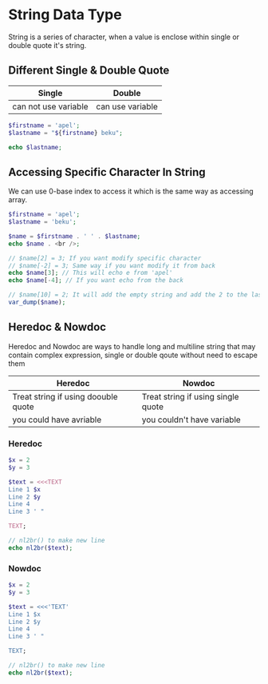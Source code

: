 
# String Data Type

String is a series of character, when a value is enclose within single or double quote it's string.

## Different Single & Double Quote

| Single |  Double |
| --- | ---- |
| can not use variable | can use variable |

```php
$firstname = 'apel';
$lastname = "${firstname} beku";

echo $lastname;
```

## Accessing Specific Character In String

We can use 0-base index to access it which is the same way as accessing array.

```php
$firstname = 'apel';
$lastname = 'beku';

$name = $firstname . ' ' . $lastname;
echo $name . <br />;

// $name[2] = 3; If you want modify specific character
// $name[-2] = 3; Same way if you want modify it from back
echo $name[3]; // This will echo e from 'apel'
echo $name[-4]; // If you want echo from the back

// $name[10] = 2; It will add the empty string and add the 2 to the last, be aware of it
var_dump($name);
```

## Heredoc & Nowdoc

Heredoc and Nowdoc are ways to handle long and multiline string that may contain complex expression, single or double qoute without need to escape them

| Heredoc | Nowdoc |
| ------- | ------ |
| Treat string if using doouble quote | Treat string if using single quote |
| you could have avriable | you couldn't have variable |

### Heredoc

```php
$x = 2
$y = 3

$text = <<<TEXT
Line 1 $x
Line 2 $y
Line 4
Line 3 ' "

TEXT;

// nl2br() to make new line
echo nl2br($text);
```

### Nowdoc

```php
$x = 2
$y = 3

$text = <<<'TEXT'
Line 1 $x
Line 2 $y
Line 4
Line 3 ' "

TEXT;

// nl2br() to make new line
echo nl2br($text);
```


